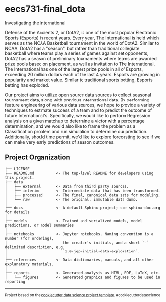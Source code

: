 eecs731-final_dota
==============================

Investigating the International

Defense of the Ancients 2, or DotA2, is one of the most popular Electronic Sports (Esports) in recent years.  Every year, The International is held which serves as the NCAA Basketball tournament in the world of DotA2.  Similar to NCAA, DotA2 has a "season", but rather than traditional collegiate basketball where teams play a series of games against set opponents, DotA2 has a season of preliminary tournaments where teams are awarded prize pools based on placement, as well as invitation to The International.  The International has one of the largest prize pools in all of Esports, exceeding 20 million dollars each of the last 4 years.  Esports are growing in popularity and market value.  Similar to traditional sports betting, Esports betting has exploded.  


Our project aims to utilize open source data sources to collect seasonal tournament data, along with previous International data. By performing feature engineering of various data sources, we hope to provide a variety of techniques to estimate success of a team and to predict the outcome of future International's.  Specifically, we would like to perform Regression analysis on a given matchup to determine a victor with a percentage determination, and we would also like to frame the problem as a Classification problem and run simulation to determine our prediction.  Additionally, should time permit, we'd like to explore forecasting to see if we can make very early predictions of season outcomes.

Project Organization
------------

    ├── LICENSE
    ├── README.md          <- The top-level README for developers using this project.
    ├── data
    │   ├── external       <- Data from third party sources.
    │   ├── interim        <- Intermediate data that has been transformed.
    │   ├── processed      <- The final, canonical data sets for modeling.
    │   └── raw            <- The original, immutable data dump.
    │
    ├── docs               <- A default Sphinx project; see sphinx-doc.org for details
    │
    ├── models             <- Trained and serialized models, model predictions, or model summaries
    │
    ├── notebooks          <- Jupyter notebooks. Naming convention is a number (for ordering),
    │                         the creator's initials, and a short `-` delimited description, e.g.
    │                         `1.0-jqp-initial-data-exploration`.
    │
    ├── references         <- Data dictionaries, manuals, and all other explanatory materials.
    │
    ├── reports            <- Generated analysis as HTML, PDF, LaTeX, etc.
    │   └── figures        <- Generated graphics and figures to be used in reporting

--------

<p><small>Project based on the <a target="_blank" href="https://drivendata.github.io/cookiecutter-data-science/">cookiecutter data science project template</a>. #cookiecutterdatascience</small></p>
